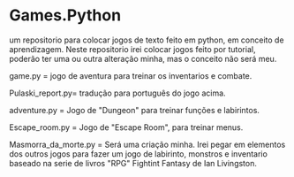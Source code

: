 # Games.Python

um repositorio para colocar jogos de texto feito em python, em conceito de aprendizagem. 
Neste repositorio irei colocar jogos feito por tutorial, poderão ter uma ou outra alteração minha, mas o conceito não será meu.

game.py = jogo de aventura para treinar os inventarios e combate.

Pulaski_report.py= tradução para português do jogo acima.

adventure.py = Jogo de "Dungeon" para treinar funções e labirintos.

Escape_room.py = Jogo de "Escape Room", para treinar menus.

Masmorra_da_morte.py = Será uma criação minha. Irei pegar em elementos dos outros jogos para fazer um jogo de labirinto, monstros e inventario baseado na serie de livros "RPG" Fightint Fantasy de Ian Livingston.
